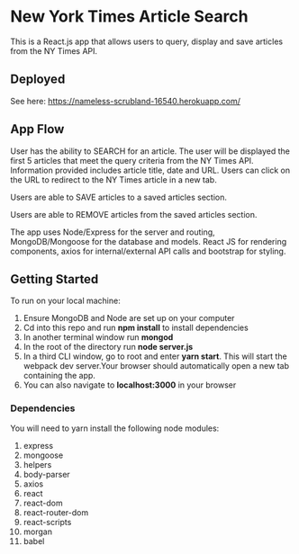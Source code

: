 # New York Times Article Search

This is a React.js app that allows users to query, display and save articles from the NY Times API. 

## Deployed
See here: https://nameless-scrubland-16540.herokuapp.com/

## App Flow
User has the ability to SEARCH for an article. The user will be displayed the first 5 articles that meet the query criteria from the NY Times API. Information provided includes article title, date and URL. Users can click on the URL to redirect to the NY Times article in a new tab. 

Users are able to SAVE articles to a saved articles section. 

Users are able to REMOVE articles from the saved articles section. 

The app uses Node/Express for the server and routing, MongoDB/Mongoose for the database and models. React JS for rendering components, axios for internal/external API calls and bootstrap for styling. 

## Getting Started

To run on your local machine:

1. Ensure MongoDB and Node are set up on your computer
2. Cd into this repo and run **npm install** to install dependencies
2. In another terminal window run **mongod**
3. In the root of the directory run **node server.js**
4. In a third CLI window, go to root and enter **yarn start**. This will start the webpack dev server.Your browser should automatically open a new tab containing the app.
5. You can also navigate to **localhost:3000** in your browser

### Dependencies

You will need to yarn install the following node modules:

1. express
2. mongoose
3. helpers
4. body-parser
5. axios
6. react
7. react-dom
8. react-router-dom
9. react-scripts
10. morgan
11. babel